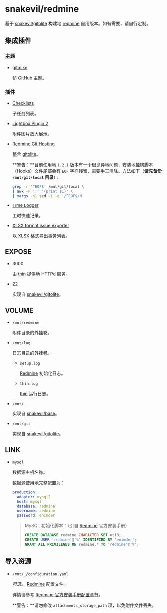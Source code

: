 snakevil/redmine
===

基于 [snakevil/gitolite][gitolite] 构建地 [redmine][] 自用版本。如有需要，请自行定制。

[gitolite]: https://github.com/snakevil-docker/gitolite
[redmine]: http://www.redmine.org

集成插件
---

### 主题

* [gitmike](https://github.com/makotokw/redmine-theme-gitmike)

    仿 GitHub 主题。

### 插件

* [Checklists](http://www.redmine.org/plugins/redmine_checklists)

    子任务列表。

* [Lightbox Plugin 2](http://www.redmine.org/plugins/redmine_lightbox2)

    附件图片放大展示。

* [Redmine Git Hosting](http://www.redmine.org/plugins/redmine_git_hosting)

    整合 [gitolite][]。

    **警告：**目前使用地 `1.2.1` 版本有一个很诡异地问题，安装地挂钩脚本（Hooks）文件尾部会有 `EOF` 字样残留，需要手工清除。方法如下（**请先备份 `/mnt/git/local` 目录**）：

    ```bash
    grep -r '^EOF$' /mnt/git/local \
    | awk -F ':' '{print $1}' \
    | xargs -n1 sed -i -e '/^EOF$/d'
    ```

* [Time Logger](http://www.redmine.org/plugins/time_logger)

    工时快速记录。

* [XLSX format issue exporter](http://www.redmine.org/plugins/redmine_xlsx_format_issue_exporter)

    以 XLSX 格式导出事务列表。

EXPOSE
---

* 3000

    由 [thin][] 提供地 HTTPd 服务。

[thin]: http://code.macournoyer.com/thin/

* 22

    实现自 [snakevil/gitolite](https://github.com/snakevil-docker/gitolite#expose)。

VOLUME
---

* `/mnt/redmine`

    附件目录的外挂卷。

* `/mnt/log`

    日志目录的外挂卷。

    * `setup.log`

        [Redmine][redmine] 初始化日志。

    * `thin.log`

        [thin][] 运行日志。

* `/mnt/_`

    实现自 [snakevil/base](https://github.com/snakevil-docker/base#volume)。

* `/mnt/git`

    实现自 [snakevil/gitolite](https://github.com/snakevil-docker/gitolite#volume)。

LINK
---

* `mysql`

    数据源主机名称。

    数据源使用地完整配置为：

    ```yaml
    production:
      adapter: mysql2
      host: mysql
      database: redmine
      username: redmine
      password: enimder
    ```

    > MySQL 初始化脚本：（引自 [Redmine][redmine] 官方安装手册）
    >
    > ```sql
    > CREATE DATABASE redmine CHARACTER SET utf8;
    > CREATE USER 'redmine'@'%' IDENTIFIED BY 'enimder';
    > GRANT ALL PRIVILEGES ON redmine.* TO 'redmine'@'%';
    > ```

导入资源
---

* `/mnt/_/configuration.yaml`

    *可选。* [Redmine][redmine] 配置文件。

    详情请参考 [Redmine 官方安装手册配置章节](http://www.redmine.org/projects/redmine/wiki/RedmineInstall#Configuration)。

    **警告：**请勿修改 `attachments_storage_path` 项，以免附件文件丢失。
